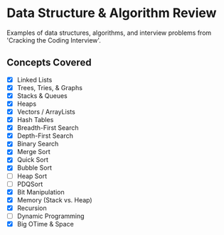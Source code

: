 # Data Structure & Algorithm Review

Examples of data structures, algorithms, and interview problems from 'Cracking the Coding Interview'.

## Concepts Covered

- [x] Linked Lists
- [x] Trees, Tries, & Graphs
- [x] Stacks & Queues
- [x] Heaps
- [x] Vectors / ArrayLists
- [x] Hash Tables
- [x] Breadth-First Search
- [x] Depth-First Search
- [x] Binary Search
- [x] Merge Sort
- [x] Quick Sort
- [x] Bubble Sort
- [ ] Heap Sort
- [ ] PDQSort
- [x] Bit Manipulation
- [x] Memory (Stack vs. Heap)
- [x] Recursion
- [ ] Dynamic Programming
- [x] Big OTime & Space
